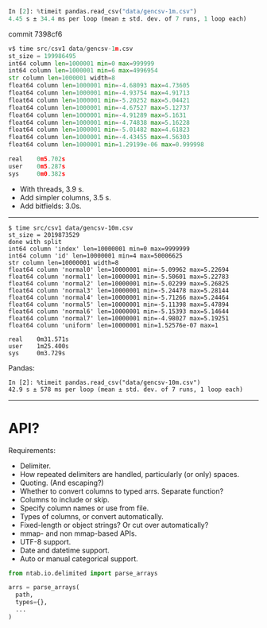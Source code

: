 ```py
In [2]: %timeit pandas.read_csv("data/gencsv-1m.csv")
4.45 s ± 34.4 ms per loop (mean ± std. dev. of 7 runs, 1 loop each)
```

commit 7398cf6
```py
v$ time src/csv1 data/gencsv-1m.csv 
st_size = 199986495
int64 column len=1000001 min=0 max=999999
int64 column len=1000001 min=6 max=4996954
str column len=1000001 width=8
float64 column len=1000001 min=-4.68093 max=4.73605
float64 column len=1000001 min=-4.93754 max=4.91713
float64 column len=1000001 min=-5.20252 max=5.04421
float64 column len=1000001 min=-4.67527 max=5.12737
float64 column len=1000001 min=-4.91289 max=5.1631
float64 column len=1000001 min=-4.74838 max=5.16228
float64 column len=1000001 min=-5.01482 max=4.61823
float64 column len=1000001 min=-4.43455 max=4.56303
float64 column len=1000001 min=1.29199e-06 max=0.999998

real	0m5.702s
user	0m5.287s
sys	    0m0.382s
```

- With threads, 3.9 s.
- Add simpler columns, 3.5 s.
- Add bitfields: 3.0s.

---

```
$ time src/csv1 data/gencsv-10m.csv 
st_size = 2019873529
done with split
int64 column 'index' len=10000001 min=0 max=9999999
int64 column 'id' len=10000001 min=4 max=50006625
str column len=10000001 width=8
float64 column 'normal0' len=10000001 min=-5.09962 max=5.22694
float64 column 'normal1' len=10000001 min=-5.50601 max=5.22783
float64 column 'normal2' len=10000001 min=-5.02299 max=5.26825
float64 column 'normal3' len=10000001 min=-5.24478 max=5.28144
float64 column 'normal4' len=10000001 min=-5.71266 max=5.24464
float64 column 'normal5' len=10000001 min=-5.11398 max=5.47894
float64 column 'normal6' len=10000001 min=-5.15393 max=5.14644
float64 column 'normal7' len=10000001 min=-4.98027 max=5.19251
float64 column 'uniform' len=10000001 min=1.52576e-07 max=1

real	0m31.571s
user	1m25.400s
sys	    0m3.729s
```

Pandas:

```
In [2]: %timeit pandas.read_csv("data/gencsv-10m.csv")
42.9 s ± 578 ms per loop (mean ± std. dev. of 7 runs, 1 loop each)
```

---

# API?

Requirements:
- Delimiter.
- How repeated delimiters are handled, particularly (or only) spaces.
- Quoting.  (And escaping?)
- Whether to convert columns to typed arrs.  Separate function?
- Columns to include or skip.
- Specify column names or use from file.
- Types of columns, or convert automatically.
- Fixed-length or object strings?  Or cut over automatically?
- mmap- and non mmap-based APIs.
- UTF-8 support.
- Date and datetime support.
- Auto or manual categorical support.

```py
from ntab.io.delimited import parse_arrays

arrs = parse_arrays(
  path,
  types={},
  ...
)
```

